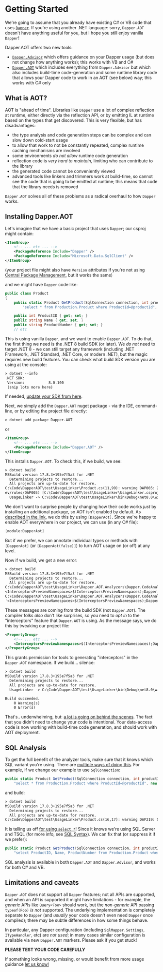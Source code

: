 # Getting Started

We're going to assume that you already have existing C# or VB code that uses [`Dapper`](https://www.nuget.org/packages/Dapper/). If you're using another .NET language: sorry,
`Dapper.AOT` doesn't have anything useful for you, but I hope you still enjoy vanilla `Dapper`!

Dapper.AOT offers two new tools:

- [`Dapper.Advisor`](https://www.nuget.org/packages/Dapper.Advisor) which offers guidance on your Dapper usage (but does not change how anything works); this works with VB and C#
- [`Dapper.AOT`](https://www.nuget.org/packages/Dapper.Advisor) which includes everything from `Dapper.Advisor` but which also includes build-time code-generation
  and some runtime library code that allows your Dapper code to work in an AOT (see below) way; this works with C# only

## What is AOT?

AOT is "ahead of time". Libraries like `Dapper` use a lot of complex reflection at runtime, either directly via the reflection API, or by emitting IL at runtime based on the types that get discovered.
This is very flexible, but has disadvantages:

- the type analysis and code generation steps can be complex and can slow down cold-start usage
- to allow that work to not be constantly repeated, complex runtime caching mechanisms are involved
- some environments *do not allow* runtime code generation
- reflection code is *very hard to maintain*, limiting who can contribute to the library
- the generated code cannot be conveniently viewed
- advanced tools like linkers and trimmers work at build-time, so cannot see the code that is going to be emitted at runtime; this means that code that the library needs is removed

`Dapper.AOT` solves all of these problems as a radical overhaul to how `Dapper` works.

## Installing Dapper.AOT

Let's imagine that we have a basic project that uses `Dapper`; our csproj might contain:

``` xml
<ItemGroup>
    <!-- ... etc ... -->
    <PackageReference Include="Dapper" />
    <PackageReference Include="Microsoft.Data.SqlClient" />
</ItemGroup>
```

(your project file might also have `Version` attributes if you're not using [Central Package Management](https://learn.microsoft.com//nuget/consume-packages/central-package-management), but it works the same)

and we might have `Dapper` code like:

``` csharp
public class Product
{
    public static Product GetProduct(SqlConnection connection, int productId) => connection.QueryFirst<Product>(
        "select * from Production.Product where ProductId=@productId", new { productId });

    public int ProductID { get; set; }
    public string Name { get; set; }
    public string ProductNumber { get; set; }
    // etc
```

This is using vanilla `Dapper`, and we want to enable `Dapper.AOT`. To do that, the first thing we need is the .NET 8 build SDK (or later). We *do not* need to target .NET 8 - we can still target
any framework (including .NET Framework, .NET Standard, .NET Core, or modern .NET), but the magic requires new build features. You can check what build SDK version you are using at the console:

``` txt
> dotnet --info
.NET SDK:
 Version:           8.0.100
 (snip lots more here)
```

If needed, [update your SDK from here](https://dotnet.microsoft.com/download).

Next, we simply add the `Dapper.AOT` nuget package - via the IDE, command-line, or by editing the project file directly:

``` txt
> dotnet add package Dapper.AOT
```

or

``` xml
<ItemGroup>
    <!-- ... etc ... -->
    <PackageReference Include="Dapper.AOT" />
</ItemGroup>
```

This installs `Dapper.AOT`. To check this, if we build, we see:

``` txt
> dotnet build
MSBuild version 17.8.3+195e7f5a3 for .NET
  Determining projects to restore...
  All projects are up-to-date for restore.
C:\Code\DapperAOT\test\UsageLinker\Product.cs(11,99): warning DAP005: 2 candidate Dapper methods detected, but none have Dapper.AOT enabled (https://aot.dapperlib.d
ev/rules/DAP005) [C:\Code\DapperAOT\test\UsageLinker\UsageLinker.csproj]
  UsageLinker -> C:\Code\DapperAOT\test\UsageLinker\bin\Debug\net8.0\win-x64\UsageLinker.dll
```

We don't want to surprise people by changing how their code works *just* by installing an additional package, so AOT isn't enabled by default. As [described in the link](https://aot.dapperlib.dev/rules/DAP005),
we do this by using `[DapperAot]`. Since we're happy to enable AOT everywhere in our project, we can use (in any C# file):


``` csharp
[module:DapperAot]
```

But if we prefer, we can annotate individual types or methods with `[DapperAot]` (or `[DapperAot(false)]`) to turn AOT usage on (or off) at any level.


Now if we build, we get a new error:

``` txt
> dotnet build
MSBuild version 17.8.3+195e7f5a3 for .NET
  Determining projects to restore...
  All projects are up-to-date for restore.
C:\Code\DapperAOT\test\UsageLinker\Dapper.AOT.Analyzers\Dapper.CodeAnalysis.DapperInterceptorGenerator\UsageLinker.generated.cs(6,10): error CS9137: The 'interceptors' experimental feature is not enabled in this namespace. Add '
<InterceptorsPreviewNamespaces>$(InterceptorsPreviewNamespaces);Dapper.AOT</InterceptorsPreviewNamespaces>' to your project. [C:\Code\DapperAOT\test\UsageLinker\UsageLinker.csproj]
C:\Code\DapperAOT\test\UsageLinker\Dapper.AOT.Analyzers\Dapper.CodeAnalysis.DapperInterceptorGenerator\UsageLinker.generated.cs(20,10): error CS9137: The 'interceptors' experimental feature is not enabled in this namespace. Add
'<InterceptorsPreviewNamespaces>$(InterceptorsPreviewNamespaces);Dapper.AOT</InterceptorsPreviewNamespaces>' to your project. [C:\Code\DapperAOT\test\UsageLinker\UsageLinker.csproj]
```

These messages are coming from the build SDK (not `Dapper.AOT`). The compiler folks *also* don't like surprises, so you need to *opt in* to the "interceptors" feature that `Dapper.AOT` is using. As the message says,
we do this by tweaking our project file:

``` xml
<PropertyGroup>
    <!-- ... etc ... -->
    <InterceptorsPreviewNamespaces>$(InterceptorsPreviewNamespaces);Dapper.AOT</InterceptorsPreviewNamespaces>
</PropertyGroup>
```

This grants permission for tools to generating "interceptors" in the `Dapper.AOT` namespace. If we build... silence:

``` txt
> dotnet build
MSBuild version 17.8.3+195e7f5a3 for .NET
  Determining projects to restore...
  All projects are up-to-date for restore.
  UsageLinker -> C:\Code\DapperAOT\test\UsageLinker\bin\Debug\net8.0\win-x64\UsageLinker.dll

Build succeeded.
    0 Warning(s)
    0 Error(s)
```

That's.. underwhelming, but: [a lot is going on behind the scenes](/generatedcode). The fact that you didn't need to change your code is intentional. Your data-access code is now
working with build-time code generation, and should work with AOT deployment.

## SQL Analysis

To get the full benefit of the analyzer tools, make sure that it knows which SQL variant you're using. There are [multiple ways of doing this](/sqlsyntax). For example, if we
change our example to use `SqlConnection`:

``` csharp
public static Product GetProduct(SqlConnection connection, int productId) => connection.QueryFirst<Product>(
    "select * from Production.Product where ProductId=@productId", new { productId });
```

and build:

``` txt
> dotnet build
MSBuild version 17.8.3+195e7f5a3 for .NET
  Determining projects to restore...
  All projects are up-to-date for restore.
C:\Code\DapperAOT\test\UsageLinker\Product.cs(16,17): warning DAP219: SELECT columns should be specified explicitly (https://aot.dapperlib.dev/rules/DAP219) [C:\Code\DapperAOT\test\UsageLinker\UsageLinker.csproj]
```

It is telling us off [for using `select *`](https://aot.dapperlib.dev/rules/DAP219)! Since it knows we're using SQL Server and TSQL (for more info, see [SQL Syntax](/sqlsyntax)).
We can fix that (or suppress it if we prefer):

``` csharp
public static Product GetProduct(SqlConnection connection, int productId) => connection.QueryFirst<Product>(
    "select ProductID, Name, ProductNumber from Production.Product where ProductId=@productId", new { productId });
```

SQL analysis is available in both `Dapper.AOT` and `Dapper.Advisor`, and works for both C# and VB.

## Limitations and caveats

`Dapper.AOT` does not support all `Dapper` features; not all APIs are supported, and when an API is supported it might have limitations - for example, the *generic* APIs
like `Query<Foo>` should work, but the *non-generic* API passing `typeof(Foo)` *is not* supported. The underlying implementation is completely separate to `Dapper` (and *usually*
your code doesn't even need `Dapper` once compiled); there may be subtle differences in how some things behave.

In particular, any Dapper configuration (including `SqlMapper.Settings`, `ITypeHandler`, etc) are *not used*; in many cases
similar configuration is available via new `Dapper.AOT` markers. Please ask if you get stuck!

**PLEASE TEST YOUR CODE CAREFULLY**

If something looks wrong, missing, or would benefit from more usage guidance [let us know!](https://github.com/DapperLib/DapperAOT/issues/new/choose)